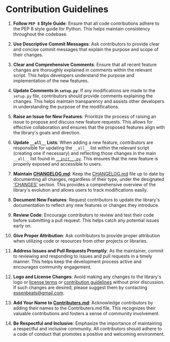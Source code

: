 # **Contribution Guidelines**

1. **Follow `PEP 8` Style Guide**: Ensure that all code contributions adhere to the PEP 8 style guide for Python. This helps maintain consistency throughout the codebase.

2. **Use Descriptive Commit Messages**: Ask contributors to provide clear and concise commit messages that explain the purpose and scope of their changes.

3. **Clear and Comprehensive Comments**: Ensure that all recent feature changes are thoroughly explained in comments within the relevant script. This helps developers understand the purpose and implementation of the new features.

4. **Update Comments in `setup.py`**: If any modifications are made to the `setup.py` file, contributors should provide comments explaining the changes. This helps maintain transparency and assists other developers in understanding the purpose of the modifications.

5. **Raise an Issue for New Features**: Prioritize the process of raising an issue to propose and discuss new feature requests. This allows for effective collaboration and ensures that the proposed features align with the library's goals and direction.

6. **Update `__all__` Lists**: When adding a new feature, contributors are responsible for updating the `__all__` list within the relevant script (creating one if necessary) and reflecting those changes in the main `__all__` list found in [`__init__.py`](./analytixhero/__init__.py). This ensures that the new feature is properly exposed and accessible to users.

7. **Maintain [CHANGELOG.md](./CHANGELOG.md)**: Keep the [CHANGELOG.md](./CHANGELOG.md) file up to date by documenting all changes, regardless of their type, under the designated <u>'CHANGES'</u> section. This provides a comprehensive overview of the library's evolution and allows users to track modifications easily.

8. **Document New Features**: Request contributors to update the library's documentation to reflect any new features or changes they introduce.

9. **Review Code**: Encourage contributors to review and test their code before submitting a pull request. This helps catch any potential issues early on.

10. **Give Proper Attribution**: Ask contributors to provide proper attribution when utilizing code or resources from other projects or libraries.

11. **Address Issues and Pull Requests Promptly**: As the maintainer, commit to reviewing and responding to issues and pull requests in a timely manner. This helps keep the development process active and encourages community engagement.

12. **Logo and License Changes**: Avoid making any changes to the library's logo or [license terms](./LICENSE) or [contribution guidelines](./CONTRIBUTION%20GUIDELINES.md) without prior discussion. If such changes are desired, please suggest them by contacting essenbeats@gmail.com.

13. **Add Your Name to [Contributers.md](./CONTRIBUTERS.md)**: Acknowledge contributors by adding their names to the Contributers.md file. This recognizes their valuable contributions and fosters a sense of community involvement.

14. **Be Respectful and Inclusive**: Emphasize the importance of maintaining a respectful and inclusive community. All contributors should adhere to a code of conduct that promotes a positive and welcoming environment.